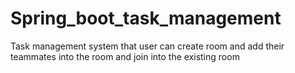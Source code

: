 # Spring_boot_task_management
Task management system that user can create room and add their teammates into the room and join into the existing room 
